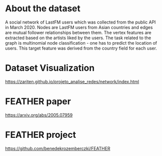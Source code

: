 # About the dataset

A social network of LastFM users which was collected from the public API in March 2020. Nodes are LastFM users from Asian countries and edges are mutual follower relationships between them. The vertex features are extracted based on the artists liked by the users. The task related to the graph is multinomial node classification - one has to predict the location of users. This target feature was derived from the country field for each user.

# Dataset Visualization
https://zariten.github.io/projeto_analise_redes/network/index.html

# FEATHER paper

https://arxiv.org/abs/2005.07959

# FEATHER project

https://github.com/benedekrozemberczki/FEATHER
